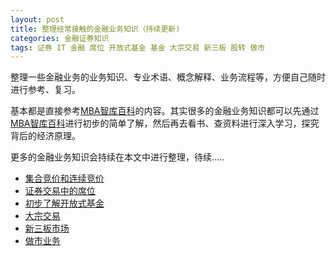 ```yaml
---
layout: post
title: 整理经常接触的金融业务知识（持续更新)
categories: 金融证券知识
tags: 证券 IT 金融 席位 开放式基金 基金 大宗交易 新三板 股转 做市
---
```


整理一些金融业务的业务知识、专业术语、概念解释、业务流程等，方便自己随时进行参考、复习。

基本都是直接参考[MBA智库百科](http://wiki.mbalib.com/wiki/%E9%A6%96%E9%A1%B5)的内容。其实很多的金融业务知识都可以先通过[MBA智库百科](http://wiki.mbalib.com/wiki/%E9%A6%96%E9%A1%B5)进行初步的简单了解，然后再去看书、查资料进行深入学习，探究背后的经济原理。

更多的金融业务知识会持续在本文中进行整理，待续.....

* [集合竞价和连续竞价](http://www.xumenger.com/finance-bid-20160123/)
* [证券交易中的席位](http://www.xumenger.com/finance-seat-20160123/)
* [初步了解开放式基金](http://www.xumenger.com/finance-fund-20160126/)
* [大宗交易](https://github.com/xumenger/xumenger.github.io/blob/master/download/20160203/01-Block-Trade.md)
* [新三板市场](https://github.com/xumenger/xumenger.github.io/blob/master/download/20160203/02-New-OTC-Market.md)
* [做市业务](https://github.com/xumenger/xumenger.github.io/blob/master/download/20160203/03-make-a-market.md)
